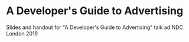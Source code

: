 # A Developer's Guide to Advertising
Slides and handout for "A Developer's Guide to Advertising" talk ad NDC London 2019

